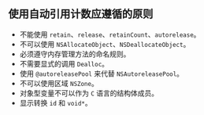 ## 使用自动引用计数应遵循的原则

- 不能使用 `retain`、`release`、`retainCount`、`autorelease`。
- 不可以使用 `NSAllocateObject`、`NSDeallocateObject`。
- 必须遵守内存管理方法的命名规则。
- 不需要显式的调用 `Dealloc`。
- 使用 `@autoreleasePool` 来代替 `NSAutoreleasePool`。
- 不可以使用区域 `NSZone`。
- 对象型变量不可以作为 `C` 语言的结构体成员。
- 显示转换 `id` 和 `void*`。

